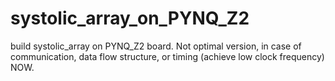 # systolic_array_on_PYNQ_Z2
build systolic_array on PYNQ_Z2 board. Not optimal version, in case of communication, data flow structure, or timing (achieve low clock frequency) NOW.
